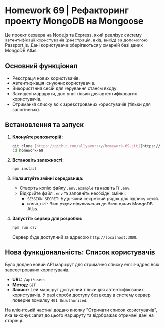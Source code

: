 # Homework 69 | Рефакторинг проекту MongoDB на Mongoose

Це проєкт сервера на Node.js та Express, який реалізує систему автентифікації користувачів (реєстрація, вхід, вихід) за допомогою Passport.js. Дані користувачів зберігаються у хмарній базі даних MongoDB Atlas.

## Основний функціонал

- Реєстрація нових користувачів.
- Автентифікація існуючих користувачів.
- Використання сесій для керування станом входу.
- Захищені маршрути, доступні тільки для автентифікованих користувачів.
- Отримання списку всіх зареєстрованих користувачів (тільки для залогінених).

## Встановлення та запуск

1.  **Клонуйте репозиторій:**

    ```bash
    git clone [https://github.com/allyavorsky/homework-69.git](https://github.com/allyavorsky/homework-69.git)
    cd homework-69
    ```

2.  **Встановіть залежності:**

    ```bash
    npm install
    ```

3.  **Налаштуйте змінні середовища:**

    - Створіть копію файлу `.env.example` та назвіть її `.env`.
    - Відкрийте файл `.env` та заповніть необхідні змінні:
      - `SESSION_SECRET`: Будь-який секретний рядок для підпису сесій.
      - `MONGO_URI`: Ваш рядок підключення до бази даних MongoDB Atlas.

4.  **Запустіть сервер для розробки:**
    ```bash
    npm run dev
    ```
    Сервер буде доступний за адресою `http://localhost:3000`.

## Нова функціональність: Список користувачів

Було додано новий API маршрут для отримання списку email-адрес всіх зареєстрованих користувачів.

- **URL:** `/api/users`
- **Метод:** `GET`
- **Захист:** Цей маршрут доступний тільки для автентифікованих користувачів. У разі спроби доступу без входу в систему сервер поверне помилку `401 Unauthorized`.

На клієнтській частині додано кнопку "Отримати список користувачів", яка виконує запит до цього маршруту та відображає отримані дані на сторінці.